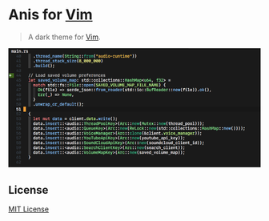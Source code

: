 # Anis for [Vim](http://vim.org)

> A dark theme for [Vim](http://vim.org).

![vim-screenshot](/preview.png?raw=true "Theme Preview")

## License

[MIT License](./LICENSE)
